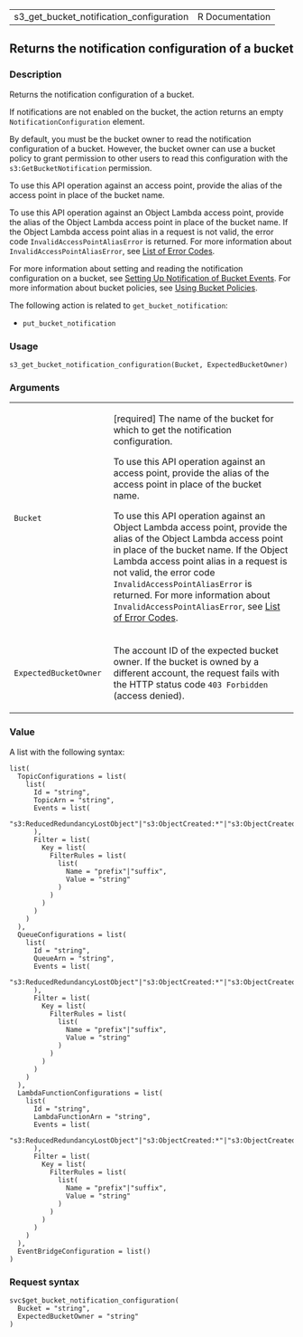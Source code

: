 <table style="width: 100%;">
<tbody>
<tr class="odd">
<td>s3_get_bucket_notification_configuration</td>
<td style="text-align: right;">R Documentation</td>
</tr>
</tbody>
</table>

## Returns the notification configuration of a bucket

### Description

Returns the notification configuration of a bucket.

If notifications are not enabled on the bucket, the action returns an
empty `NotificationConfiguration` element.

By default, you must be the bucket owner to read the notification
configuration of a bucket. However, the bucket owner can use a bucket
policy to grant permission to other users to read this configuration
with the `s3:GetBucketNotification` permission.

To use this API operation against an access point, provide the alias of
the access point in place of the bucket name.

To use this API operation against an Object Lambda access point, provide
the alias of the Object Lambda access point in place of the bucket name.
If the Object Lambda access point alias in a request is not valid, the
error code `InvalidAccessPointAliasError` is returned. For more
information about `InvalidAccessPointAliasError`, see [List of Error
Codes](https://docs.aws.amazon.com/AmazonS3/latest/API/ErrorResponses.html#ErrorCodeList).

For more information about setting and reading the notification
configuration on a bucket, see [Setting Up Notification of Bucket
Events](https://docs.aws.amazon.com/AmazonS3/latest/userguide/EventNotifications.html).
For more information about bucket policies, see [Using Bucket
Policies](https://docs.aws.amazon.com/AmazonS3/latest/userguide/using-iam-policies.html).

The following action is related to `get_bucket_notification`:

-   `put_bucket_notification`

### Usage

    s3_get_bucket_notification_configuration(Bucket, ExpectedBucketOwner)

### Arguments

<table>
<colgroup>
<col style="width: 35%" />
<col style="width: 65%" />
</colgroup>
<tbody>
<tr class="odd">
<td><code
id="s3_get_bucket_notification_configuration_:_Bucket">Bucket</code></td>
<td><p>[required] The name of the bucket for which to get the
notification configuration.</p>
<p>To use this API operation against an access point, provide the alias
of the access point in place of the bucket name.</p>
<p>To use this API operation against an Object Lambda access point,
provide the alias of the Object Lambda access point in place of the
bucket name. If the Object Lambda access point alias in a request is not
valid, the error code <code>InvalidAccessPointAliasError</code> is
returned. For more information about
<code>InvalidAccessPointAliasError</code>, see <a
href="https://docs.aws.amazon.com/AmazonS3/latest/API/ErrorResponses.html#ErrorCodeList">List
of Error Codes</a>.</p></td>
</tr>
<tr class="even">
<td><code
id="s3_get_bucket_notification_configuration_:_ExpectedBucketOwner">ExpectedBucketOwner</code></td>
<td><p>The account ID of the expected bucket owner. If the bucket is
owned by a different account, the request fails with the HTTP status
code <code style="white-space: pre;">⁠403 Forbidden⁠</code> (access
denied).</p></td>
</tr>
</tbody>
</table>

### Value

A list with the following syntax:

    list(
      TopicConfigurations = list(
        list(
          Id = "string",
          TopicArn = "string",
          Events = list(
            "s3:ReducedRedundancyLostObject"|"s3:ObjectCreated:*"|"s3:ObjectCreated:Put"|"s3:ObjectCreated:Post"|"s3:ObjectCreated:Copy"|"s3:ObjectCreated:CompleteMultipartUpload"|"s3:ObjectRemoved:*"|"s3:ObjectRemoved:Delete"|"s3:ObjectRemoved:DeleteMarkerCreated"|"s3:ObjectRestore:*"|"s3:ObjectRestore:Post"|"s3:ObjectRestore:Completed"|"s3:Replication:*"|"s3:Replication:OperationFailedReplication"|"s3:Replication:OperationNotTracked"|"s3:Replication:OperationMissedThreshold"|"s3:Replication:OperationReplicatedAfterThreshold"|"s3:ObjectRestore:Delete"|"s3:LifecycleTransition"|"s3:IntelligentTiering"|"s3:ObjectAcl:Put"|"s3:LifecycleExpiration:*"|"s3:LifecycleExpiration:Delete"|"s3:LifecycleExpiration:DeleteMarkerCreated"|"s3:ObjectTagging:*"|"s3:ObjectTagging:Put"|"s3:ObjectTagging:Delete"
          ),
          Filter = list(
            Key = list(
              FilterRules = list(
                list(
                  Name = "prefix"|"suffix",
                  Value = "string"
                )
              )
            )
          )
        )
      ),
      QueueConfigurations = list(
        list(
          Id = "string",
          QueueArn = "string",
          Events = list(
            "s3:ReducedRedundancyLostObject"|"s3:ObjectCreated:*"|"s3:ObjectCreated:Put"|"s3:ObjectCreated:Post"|"s3:ObjectCreated:Copy"|"s3:ObjectCreated:CompleteMultipartUpload"|"s3:ObjectRemoved:*"|"s3:ObjectRemoved:Delete"|"s3:ObjectRemoved:DeleteMarkerCreated"|"s3:ObjectRestore:*"|"s3:ObjectRestore:Post"|"s3:ObjectRestore:Completed"|"s3:Replication:*"|"s3:Replication:OperationFailedReplication"|"s3:Replication:OperationNotTracked"|"s3:Replication:OperationMissedThreshold"|"s3:Replication:OperationReplicatedAfterThreshold"|"s3:ObjectRestore:Delete"|"s3:LifecycleTransition"|"s3:IntelligentTiering"|"s3:ObjectAcl:Put"|"s3:LifecycleExpiration:*"|"s3:LifecycleExpiration:Delete"|"s3:LifecycleExpiration:DeleteMarkerCreated"|"s3:ObjectTagging:*"|"s3:ObjectTagging:Put"|"s3:ObjectTagging:Delete"
          ),
          Filter = list(
            Key = list(
              FilterRules = list(
                list(
                  Name = "prefix"|"suffix",
                  Value = "string"
                )
              )
            )
          )
        )
      ),
      LambdaFunctionConfigurations = list(
        list(
          Id = "string",
          LambdaFunctionArn = "string",
          Events = list(
            "s3:ReducedRedundancyLostObject"|"s3:ObjectCreated:*"|"s3:ObjectCreated:Put"|"s3:ObjectCreated:Post"|"s3:ObjectCreated:Copy"|"s3:ObjectCreated:CompleteMultipartUpload"|"s3:ObjectRemoved:*"|"s3:ObjectRemoved:Delete"|"s3:ObjectRemoved:DeleteMarkerCreated"|"s3:ObjectRestore:*"|"s3:ObjectRestore:Post"|"s3:ObjectRestore:Completed"|"s3:Replication:*"|"s3:Replication:OperationFailedReplication"|"s3:Replication:OperationNotTracked"|"s3:Replication:OperationMissedThreshold"|"s3:Replication:OperationReplicatedAfterThreshold"|"s3:ObjectRestore:Delete"|"s3:LifecycleTransition"|"s3:IntelligentTiering"|"s3:ObjectAcl:Put"|"s3:LifecycleExpiration:*"|"s3:LifecycleExpiration:Delete"|"s3:LifecycleExpiration:DeleteMarkerCreated"|"s3:ObjectTagging:*"|"s3:ObjectTagging:Put"|"s3:ObjectTagging:Delete"
          ),
          Filter = list(
            Key = list(
              FilterRules = list(
                list(
                  Name = "prefix"|"suffix",
                  Value = "string"
                )
              )
            )
          )
        )
      ),
      EventBridgeConfiguration = list()
    )

### Request syntax

    svc$get_bucket_notification_configuration(
      Bucket = "string",
      ExpectedBucketOwner = "string"
    )
